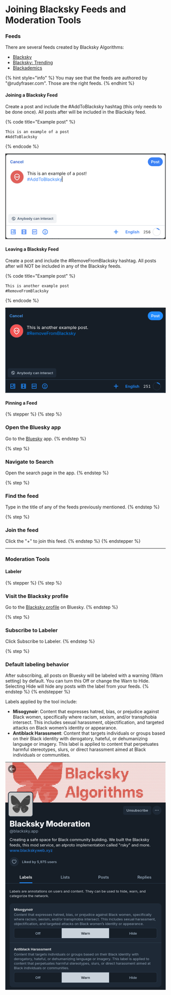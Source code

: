 # Joining Blacksky Feeds and Moderation Tools

### Feeds

There are several feeds created by Blacksky Algorithms:

* [Blacksky](https://bsky.app/profile/rudyfraser.com/feed/blacksky)
* [Blacksky: Trending](https://bsky.app/profile/rudyfraser.com/feed/blacksky-trend)
* [Blackademics](https://bsky.app/profile/rudyfraser.com/feed/blacksky-edu)

{% hint style="info" %}
You may see that the feeds are authored by "@rudyfraser.com". Those are the right feeds.
{% endhint %}

#### Joining a Blacksky Feed

Create a post and include the #AddToBlacksky hashtag (this only needs to be done once). All posts after will be included in the Blacksky feed.

{% code title="Example post" %}
```
This is an example of a post
#AddToBlacksky
```
{% endcode %}

![A screenshot of post on Bluesky including text that states "This is an example of a post", and "#AddToBlacksky". This is to showcase how a user can get their posts included in the Blacksky feed.](<../.gitbook/assets/exampleBskyPost 37f83cf61510b800fdbdb91a487b0c19.png>)

#### Leaving a Blacksky Feed

Create a post and include the #RemoveFromBlacksky hashtag. All posts after will NOT be included in any of the Blacksky feeds.

{% code title="Example post" %}
```
This is another example post
#RemoveFromBlacksky
```
{% endcode %}

![A screenshot of post on Bluesky including text that states "This is another example post", and "#RemoveFromBlacksky". This is to showcase how a user can get their posts included in the Blacksky feed](<../.gitbook/assets/exampleBskyPostTwo 3976461a7830b3d8948d29d79cc47671.png>)

#### Pinning a Feed

{% stepper %}
{% step %}
### Open the Bluesky app

Go to the [Bluesky](broken-reference) app.
{% endstep %}

{% step %}
### Navigate to Search

Open the search page in the app.
{% endstep %}

{% step %}
### Find the feed

Type in the title of any of the feeds previously mentioned.
{% endstep %}

{% step %}
### Join the feed

Click the "+" to join this feed.
{% endstep %}
{% endstepper %}

***

### Moderation Tools

#### Labeler

{% stepper %}
{% step %}
### Visit the Blacksky profile

Go to the [Blacksky profile](https://bsky.app/profile/blacksky.app) on Bluesky.
{% endstep %}

{% step %}
### Subscribe to Labeler

Click Subscribe to Labeler.
{% endstep %}

{% step %}
### Default labeling behavior

After subscribing, all posts on Bluesky will be labeled with a warning (Warn setting) by default. You can turn this Off or change the Warn to Hide. Selecting Hide will hide any posts with the label from your feeds.
{% endstep %}
{% endstepper %}

Labels applied by the tool include:

* **Misogynoir**: Content that expresses hatred, bias, or prejudice against Black women, specifically where racism, sexism, and/or transphobia intersect. This includes sexual harassment, objectification, and targeted attacks on Black women’s identity or appearance.
* **Antiblack Harassment**: Content that targets individuals or groups based on their Black identity with derogatory, hateful, or dehumanizing language or imagery. This label is applied to content that perpetuates harmful stereotypes, slurs, or direct harassment aimed at Black individuals or communities.

![A screenshot what the moderation labels look like](<../.gitbook/assets/exampleBskyPostSix 9bd3d0055c6a106dfec29fddf7b49bdf.png>)
